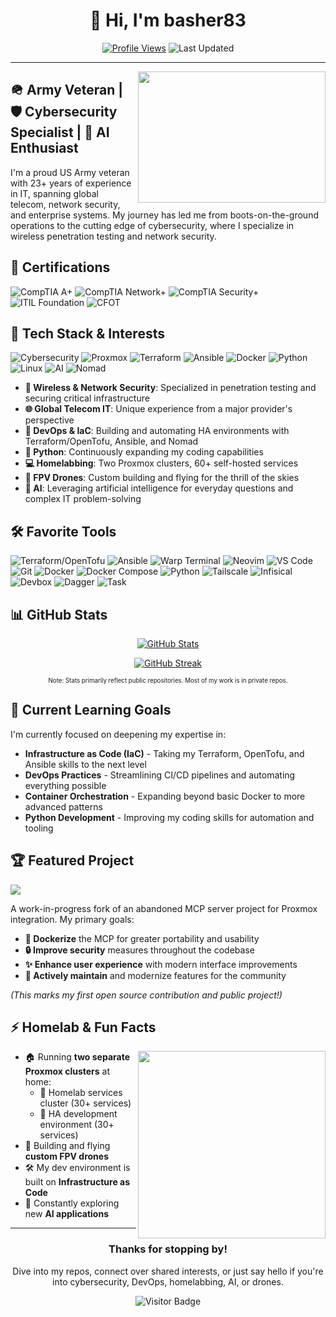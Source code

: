 <div align="center">
  
# 👋 Hi, I'm basher83

[![Profile Views](https://komarev.com/ghpvc/?username=basher83&color=0e75b6&style=flat)](https://github.com/basher83)
![Last Updated](https://img.shields.io/badge/Last%20Updated-2025--06--05-success)

</div>

---

<img align="right" width="300" height="210" src="https://media.giphy.com/media/v1.Y2lkPTc5MGI3NjExYzY1cGFudDJqODkyMzlpdjl3ZmJtbWM4aGxqYnl0eXR1djZucW1tNSZlcD12MV9pbnRlcm5hbF9naWZfYnlfaWQmY3Q9Zw/077i6AULCXc0FKTj9s/giphy.gif">

## 🪖 Army Veteran | 🛡️ Cybersecurity Specialist | 🤖 AI Enthusiast

I'm a proud US Army veteran with 23+ years of experience in IT, spanning global telecom, network security, and enterprise systems. My journey has led me from boots-on-the-ground operations to the cutting edge of cybersecurity, where I specialize in wireless penetration testing and network security.

## 📜 Certifications

![CompTIA A+](https://img.shields.io/badge/CompTIA-A%2B-4D7C0F?style=for-the-badge&logo=comptia&logoColor=white)
![CompTIA Network+](https://img.shields.io/badge/CompTIA-Network%2B-007ACC?style=for-the-badge&logo=comptia&logoColor=white)
![CompTIA Security+](https://img.shields.io/badge/CompTIA-Security%2B-FF0000?style=for-the-badge&logo=comptia&logoColor=white)
![ITIL Foundation](https://img.shields.io/badge/Axelos-ITIL_Foundation-8A2BE2?style=for-the-badge&logo=itil&logoColor=white)
![CFOT](https://img.shields.io/badge/CFOT-Fiber_Optic_Technician-FFA500?style=for-the-badge&logo=fiber&logoColor=white)

## 🧰 Tech Stack & Interests

![Cybersecurity](https://img.shields.io/badge/-Cybersecurity-090909?style=for-the-badge&logo=Shield&logoColor=white)
![Proxmox](https://img.shields.io/badge/-Proxmox-E57000?style=for-the-badge&logo=proxmox&logoColor=white)
![Terraform](https://img.shields.io/badge/-Terraform-7B42BC?style=for-the-badge&logo=terraform&logoColor=white)
![Ansible](https://img.shields.io/badge/-Ansible-EE0000?style=for-the-badge&logo=ansible&logoColor=white)
![Docker](https://img.shields.io/badge/-Docker-2496ED?style=for-the-badge&logo=docker&logoColor=white)
![Python](https://img.shields.io/badge/-Python-3776AB?style=for-the-badge&logo=python&logoColor=white)
![Linux](https://img.shields.io/badge/-Linux-FCC624?style=for-the-badge&logo=linux&logoColor=black)
![AI](https://img.shields.io/badge/-Artificial_Intelligence-FF6F00?style=for-the-badge&logo=tensorflow&logoColor=white)
![Nomad](https://img.shields.io/badge/-Nomad-00CA8E?style=for-the-badge&logo=hashicorp&logoColor=white)

- **🔐 Wireless & Network Security**: Specialized in penetration testing and securing critical infrastructure
- **🌐 Global Telecom IT**: Unique experience from a major provider's perspective
- **🚀 DevOps & IaC**: Building and automating HA environments with Terraform/OpenTofu, Ansible, and Nomad
- **🐍 Python**: Continuously expanding my coding capabilities
- **💻 Homelabbing**: Two Proxmox clusters, 60+ self-hosted services
- **🚁 FPV Drones**: Custom building and flying for the thrill of the skies
- **🤖 AI**: Leveraging artificial intelligence for everyday questions and complex IT problem-solving

## 🛠️ Favorite Tools

![Terraform/OpenTofu](https://img.shields.io/badge/-Terraform/OpenTofu-7B42BC?style=flat-square&logo=terraform&logoColor=white)
![Ansible](https://img.shields.io/badge/-Ansible-EE0000?style=flat-square&logo=ansible&logoColor=white)
![Warp Terminal](https://img.shields.io/badge/-Warp_Terminal-01A4FF?style=flat-square&logo=warp&logoColor=white)
![Neovim](https://img.shields.io/badge/-Neovim-57A143?style=flat-square&logo=neovim&logoColor=white)
![VS Code](https://img.shields.io/badge/-VS_Code-007ACC?style=flat-square&logo=visual-studio-code&logoColor=white)
![Git](https://img.shields.io/badge/-Git-F05032?style=flat-square&logo=git&logoColor=white)
![Docker](https://img.shields.io/badge/-Docker-2496ED?style=flat-square&logo=docker&logoColor=white)
![Docker Compose](https://img.shields.io/badge/-Docker_Compose-2496ED?style=flat-square&logo=docker&logoColor=white)
![Python](https://img.shields.io/badge/-Python-3776AB?style=flat-square&logo=python&logoColor=white)
![Tailscale](https://img.shields.io/badge/-Tailscale-3c5eff?style=flat-square&logo=tailscale&logoColor=white)
![Infisical](https://img.shields.io/badge/-Infisical-512BD4?style=flat-square)
![Devbox](https://img.shields.io/badge/-Devbox-000000?style=flat-square)
![Dagger](https://img.shields.io/badge/-Dagger-1d2c3a?style=flat-square)
![Task](https://img.shields.io/badge/-Task-4B32C3?style=flat-square)

## 📊 GitHub Stats
<div align="center">
  
[![GitHub Stats](https://github-readme-stats.vercel.app/api?username=basher83&show_icons=true&theme=radical&hide_border=true&count_private=true)](https://github.com/basher83)

[![GitHub Streak](https://github-readme-streak-stats.herokuapp.com/?user=basher83&theme=radical&hide_border=true)](https://github.com/basher83)

<sub><sup>Note: Stats primarily reflect public repositories. Most of my work is in private repos.</sup></sub>
</div>

## 🎯 Current Learning Goals

I'm currently focused on deepening my expertise in:

- **Infrastructure as Code (IaC)** - Taking my Terraform, OpenTofu, and Ansible skills to the next level
- **DevOps Practices** - Streamlining CI/CD pipelines and automating everything possible
- **Container Orchestration** - Expanding beyond basic Docker to more advanced patterns
- **Python Development** - Improving my coding skills for automation and tooling

## 🏆 Featured Project

<a href="https://github.com/basher83/ProxmoxMCP">
  <img align="center" src="https://github-readme-stats.vercel.app/api/pin/?username=basher83&repo=ProxmoxMCP&theme=radical" />
</a>

A work-in-progress fork of an abandoned MCP server project for Proxmox integration. My primary goals:
- **🐳 Dockerize** the MCP for greater portability and usability
- **🔒 Improve security** measures throughout the codebase
- **✨ Enhance user experience** with modern interface improvements
- **🔄 Actively maintain** and modernize features for the community

*(This marks my first open source contribution and public project!)*

## ⚡ Homelab & Fun Facts

<img align="right" width="300" src="https://media.giphy.com/media/v1.Y2lkPTc5MGI3NjExNWh2ZGljM3Vwb3Zqd2g3dnhwbXprYnVydzB3MmoxbnJmYWc1ZWszaCZlcD12MV9pbnRlcm5hbF9naWZfYnlfaWQmY3Q9Zw/UQ1EI1ML2ABQdbebup/giphy.gif">

- 🏠 Running **two separate Proxmox clusters** at home:
  - 💼 Homelab services cluster (30+ services)
  - 🔬 HA development environment (30+ services)
- 🚁 Building and flying **custom FPV drones**
- 🛠️ My dev environment is built on **Infrastructure as Code**
- 🤖 Constantly exploring new **AI applications**

---

<div align="center">
  
### Thanks for stopping by!
Dive into my repos, connect over shared interests, or just say hello if you're into cybersecurity, DevOps, homelabbing, AI, or drones.

![Visitor Badge](https://visitor-badge.laobi.icu/badge?page_id=basher83.basher83)

</div>
